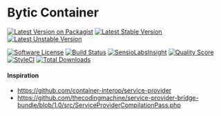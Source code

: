 # Bytic Container

[![Latest Version on Packagist](https://img.shields.io/packagist/v/bytic/container.svg?style=flat-square)](https://packagist.org/packages/bytic/container)
[![Latest Stable Version](https://poser.pugx.org/bytic/container/v/stable)](https://packagist.org/packages/bytic/container)
[![Latest Unstable Version](https://poser.pugx.org/bytic/container/v/unstable)](https://packagist.org/packages/bytic/container)

[![Software License](https://img.shields.io/badge/license-MIT-brightgreen.svg?style=flat-square)](LICENSE)
[![Build Status](https://img.shields.io/travis/ByTIC/framework/master.svg?style=flat-square)](https://travis-ci.org/ByTIC/framework)
[![SensioLabsInsight](https://insight.sensiolabs.com/projects/f59a8256-9bc0-4443-ae3c-488516d6a3e6/mini.png)](https://insight.sensiolabs.com/projects/f59a8256-9bc0-4443-ae3c-488516d6a3e6)
[![Quality Score](https://img.shields.io/scrutinizer/g/bytic/container.svg?style=flat-square)](https://scrutinizer-ci.com/g/bytic/container)
[![StyleCI](https://styleci.io/repos/118474281/shield?branch=master)](https://styleci.io/repos/118474281)
[![Total Downloads](https://img.shields.io/packagist/dt/bytic/container.svg?style=flat-square)](https://packagist.org/packages/bytic/container)

#### Inspiration 
* https://github.com/container-interop/service-provider
* https://github.com/thecodingmachine/service-provider-bridge-bundle/blob/1.0/src/ServiceProviderCompilationPass.php